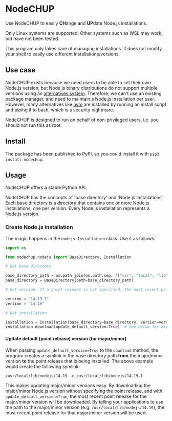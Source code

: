 # NodeCHUP

Use NodeCHUP to easily **CH**ange and **UP**date Node.js installations.

Only Linux systems are supported. Other systems such as WSL may work, but have not been tested.

This program only takes care of managing installations. It does not modify your shell to easily use different installations/versions.

## Use case

NodeCHUP exists because we need users to be able to set their own Node.js version, but Node.js binary distributions do not support multiple versions using an [alternatives system](https://wiki.debian.org/DebianAlternatives). Therefore, we can't use an existing package manager, and need to maintain a Node.js installation per user. However, many alternatives like [nvm](https://github.com/nvm-sh/nvm) are installed by running an install script and piping it to bash, which is a security nightmare.

NodeCHUP is designed to run on behalf of non-privileged users, i.e. you should not run this as root.

## Install

The package has been published to PyPI, so you could install it with `pip3 install nodechup`.

## Usage

NodeCHUP offers a stable Python API.

NodeCHUP has the concepts of 'base directory' and 'Node.js installations'. Each base directory is a directory that contains one or more Node.js installations, one per version. Every Node.js installation represents a Node.js version.

### Create Node.js installation

The magic happens in the `nodejs.Installation` class. Use it as follows:

```python
import os

from nodechup.nodejs import BaseDirectory, Installation

# Get base directory

base_directory_path = os.path.join(os.path.sep, *["usr", "local", "lib", "nodejs"])  # Following the example at https://github.com/nodejs/help/wiki/Installation. The base directory is created if it doesn't exist yet.
base_directory = BaseDirectory(path=base_directory_path)

# Set version. If a point release is not specified, the most recent point release for the major/minor is used.

version = "14.19.1"
version = "14.19"

# Get installation

installation = Installation(base_directory=base_directory, version=version)
installation.download(update_default_version=True)  # See below for explanation
```

#### Update default (point release) version (for major/minor)

When passing `update_default_version=True` to the `download` method, the program creates a symlink in the base directory path **from** the major/minor version **to** the point release that is being installed. The above example would create the following symlink:

    /usr/local/lib/nodejs/14.19 -> /usr/local/lib/nodejs/14.19.1

This makes updating major/minor versions easy. By downloading the major/minor Node.js version without specifying the point release, and with `update_default_version=True`, the most recent point release for the major/minor version will be downloaded. By telling your applications to use the path to the major/minor version (e.g. `/usr/local/lib/nodejs/14.19`), the most recent point release for that major/minor version will be used.

